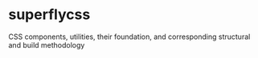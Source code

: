 # superflycss
CSS components, utilities, their foundation, and corresponding structural and build methodology

